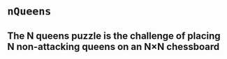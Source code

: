 # `nQueens`
## The N queens puzzle is the challenge of placing N non-attacking queens on an N×N chessboard
